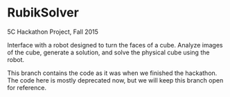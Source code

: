 # RubikSolver
5C Hackathon Project, Fall 2015

Interface with a robot designed to turn the faces of a cube. Analyze images of the cube, generate a solution, and solve the physical cube using the robot.

This branch contains the code as it was when we finished the hackathon. The code here is mostly deprecated now, but we will keep this branch open for reference.
